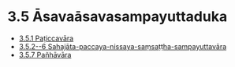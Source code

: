 # 3.5 Āsavaāsavasampayuttaduka

* [3.5.1 Paṭiccavāra](3.5/3.5.1.md)
* [3.5.2--6 Sahajāta-paccaya-nissaya-saṃsaṭṭha-sampayuttavāra](3.5/3.5.2--6.md)
* [3.5.7 Pañhāvāra](3.5/3.5.7.md)
